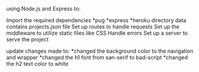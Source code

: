 using Node.js and Express to:

Import the required dependencies
    *pug
    *express
    *heroku
directory data contains projects.json file
Set up routes to handle requests
Set up the middleware to utilize static files like CSS
Handle errors
Set up a server to serve the project

update changes made to: 
    *changed the background color to the navigation and wrapper
    *changed the h1 font from san-serif to bad-script
    *changed the h2 text color to white 
    